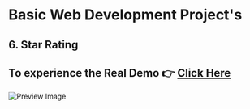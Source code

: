 # Basic Web Development Project's

## 6. Star Rating

## To experience the Real Demo 👉 [Click Here]()
![Preview Image](https://github.com/SorcererChiragsingh/Web-Development-Projects/blob/main/6-Star_Rating/preview.png)
